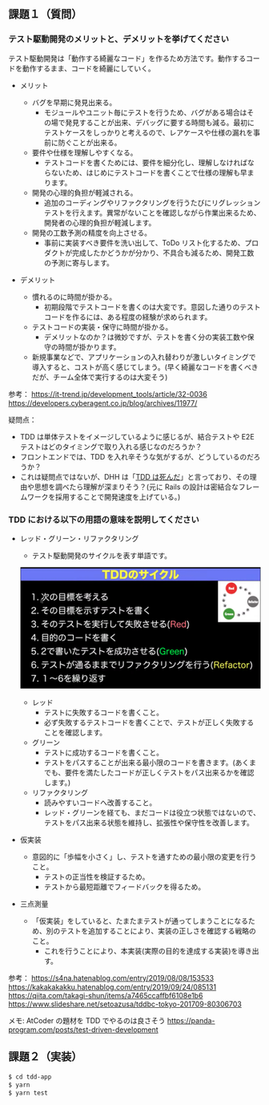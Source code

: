 ## 課題１（質問）

### テスト駆動開発のメリットと、デメリットを挙げてください

テスト駆動開発は「動作する綺麗なコード」を作るため方法です。動作するコードを動作するまま、コードを綺麗にしていく。

- メリット

  - バグを早期に発見出来る。
    - モジュールやユニット毎にテストを行うため、バグがある場合はその場で発見することが出来、デバッグに要する時間も減る。最初にテストケースをしっかりと考えるので、レアケースや仕様の漏れを事前に防ぐことが出来る。
  - 要件や仕様を理解しやすくなる。
    - テストコードを書くためには、要件を細分化し、理解しなければならないため、はじめにテストコードを書くことで仕様の理解も早まります。
  - 開発の心理的負担が軽減される。
    - 追加のコーディングやリファクタリングを行うたびにリグレッションテストを行えます。異常がないことを確認しながら作業出来るため、開発者の心理的負担が軽減します。
  - 開発の工数予測の精度を向上させる。
    - 事前に実装すべき要件を洗い出して、ToDo リスト化するため、プロダクトが完成したかどうかが分かり、不具合も減るため、開発工数の予測に寄与します。

- デメリット

  - 慣れるのに時間が掛かる。
    - 初期段階でテストコードを書くのは大変です。意図した通りのテストコードを作るには、ある程度の経験が求められます。
  - テストコードの実装・保守に時間が掛かる。
    - デメリットなのか？は微妙ですが、テストを書く分の実装工数や保守の時間が掛かります。
  - 新規事業などで、アプリケーションの入れ替わりが激しいタイミングで導入すると、コストが高く感じてしまう。(早く綺麗なコードを書くべきだが、チーム全体で実行するのは大変そう)

参考：
https://it-trend.jp/development_tools/article/32-0036
https://developers.cyberagent.co.jp/blog/archives/11977/

疑問点：

- TDD は単体テストをイメージしているように感じるが、結合テストや E2E テストはどのタイミングで取り入れる感じなのだろうか？
- フロントエンドでは、TDD を入れ辛そうな気がするが、どうしているのだろうか？
- これは疑問点ではないが、DHH は「[TDD は死んだ](https://ubiteku.oinker.me/2015/07/21/tdd-is-dead-long-live-testing/)」と言っており、その理由や思想を調べたら理解が深まりそう？(元に Rails の設計は密結合なフレームワークを採用することで開発速度を上げている。)

### TDD における以下の用語の意味を説明してください

- レッド・グリーン・リファクタリング

  - テスト駆動開発のサイクルを表す単語です。

  ![tdd-cycleスクリーンショット](images/tdd-cycle.png)

  - レッド
    - テストに失敗するコードを書くこと。
    - 必ず失敗するテストコードを書くことで、テストが正しく失敗することを確認します。
  - グリーン
    - テストに成功するコードを書くこと。
    - テストをパスすることが出来る最小限のコードを書きます。(あくまでも、要件を満たしたコードが正しくテストをパス出来るかを確認します。)
  - リファクタリング
    - 読みやすいコードへ改善すること。
    - レッド・グリーンを経ても、まだコードは役立つ状態ではないので、テストをパス出来る状態を維持し、拡張性や保守性を改善します。

- 仮実装

  - 意図的に「歩幅を小さく」し、テストを通すための最小限の変更を行うこと。
    - テストの正当性を検証するため。
    - テストから最短距離でフィードバックを得るため。

- 三点測量

  - 「仮実装」をしていると、たまたまテストが通ってしまうことになるため、別のテストを追加することにより、実装の正しさを確認する戦略のこと。
    - これを行うことにより、本実装(実際の目的を達成する実装)を導き出す。

参考：
https://s4na.hatenablog.com/entry/2019/08/08/153533
https://kakakakakku.hatenablog.com/entry/2019/09/24/085131
https://qiita.com/takagi-shun/items/a7465ccaffbf6108e1b6
https://www.slideshare.net/setoazusa/tddbc-tokyo-201709-80306703

メモ:
AtCoder の題材を TDD でやるのは良さそう
https://panda-program.com/posts/test-driven-development

## 課題２（実装）

```
$ cd tdd-app
$ yarn
$ yarn test
```
